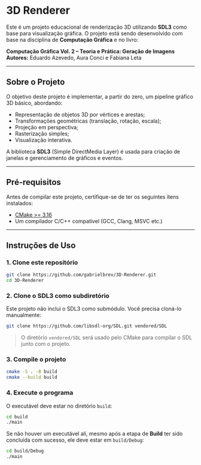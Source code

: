 # 3D Renderer

Este é um projeto educacional de renderização 3D utilizando **SDL3** como base para visualização gráfica. O projeto está sendo desenvolvido com base na disciplina de **Computação Gráfica** e no livro:

**Computação Gráfica Vol. 2 – Teoria e Prática: Geração de Imagens**  
**Autores:** Eduardo Azevedo, Aura Conci e Fabiana Leta

---

## Sobre o Projeto

O objetivo deste projeto é implementar, a partir do zero, um pipeline gráfico 3D básico, abordando:

-   Representação de objetos 3D por vértices e arestas;
-   Transformações geométricas (translação, rotação, escala);
-   Projeção em perspectiva;
-   Rasterização simples;
-   Visualização interativa.

A biblioteca **SDL3** (Simple DirectMedia Layer) é usada para criação de janelas e gerenciamento de gráficos e eventos.

---

## Pré-requisitos

Antes de compilar este projeto, certifique-se de ter os seguintes itens instalados:

-   [CMake >= 3.16](https://cmake.org/download/)
-   Um compilador C/C++ compatível (GCC, Clang, MSVC etc.)

---

## Instruções de Uso

### 1. Clone este repositório

```bash
git clone https://github.com/gabrielbrev/3D-Renderer.git
cd 3D-Renderer
```

### 2. Clone o SDL3 como subdiretório

Este projeto não inclui o SDL3 como submódulo. Você precisa cloná-lo manualmente:

```bash
git clone https://github.com/libsdl-org/SDL.git vendored/SDL
```

> O diretório `vendored/SDL` será usado pelo CMake para compilar o SDL junto com o projeto.

### 3. Compile o projeto

```bash
cmake -S . -B build
cmake --build build
```

### 4. Execute o programa

O executável deve estar no diretório `build`:

```bash
cd build
./main
```

Se não houver um executável ali, mesmo após a etapa de **Build** ter sido concluída com sucesso, ele deve estar em `build/Debug`:

```bash
cd build/Debug
./main
```

